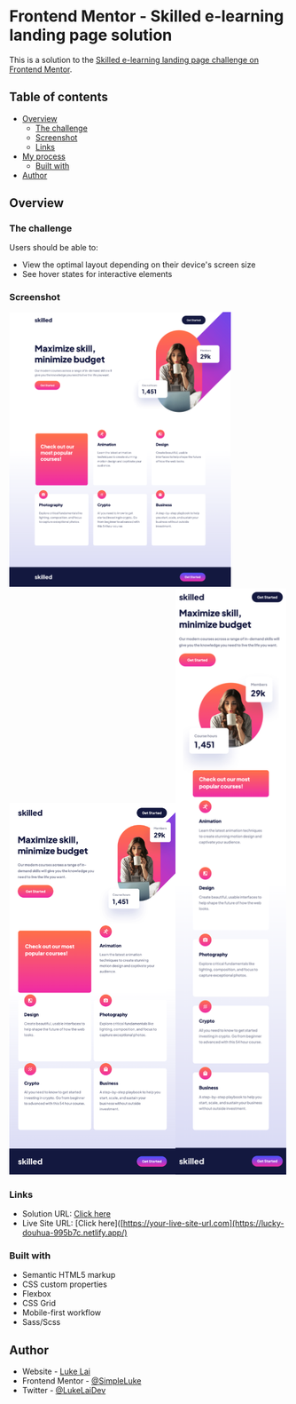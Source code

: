 # Frontend Mentor - Skilled e-learning landing page solution

This is a solution to the [Skilled e-learning landing page challenge on Frontend Mentor](https://www.frontendmentor.io/challenges/skilled-elearning-landing-page-S1ObDrZ8q).

## Table of contents

- [Overview](#overview)
  - [The challenge](#the-challenge)
  - [Screenshot](#screenshot)
  - [Links](#links)
- [My process](#my-process)
  - [Built with](#built-with)
- [Author](#author)



## Overview

### The challenge

Users should be able to:

- View the optimal layout depending on their device's screen size
- See hover states for interactive elements

### Screenshot

<img src="./images/desktop.png" width="400" /><img src="./images/tablet.png" width="300" /><img src="./images/mobile.png" width="200" />


### Links

- Solution URL: [Click here](https://www.frontendmentor.io/solutions/responsive-landing-page-using-css-grid-1985LRGhBS)
- Live Site URL: [Click here]([https://your-live-site-url.com](https://lucky-douhua-995b7c.netlify.app/)

### Built with

- Semantic HTML5 markup
- CSS custom properties
- Flexbox
- CSS Grid
- Mobile-first workflow
- Sass/Scss

## Author

- Website - [Luke Lai](https://lukelai.tech/)
- Frontend Mentor - [@SimpleLuke](https://www.frontendmentor.io/profile/SimpleLuke)
- Twitter - [@LukeLaiDev](https://www.twitter.com/LukeLaiDev)


